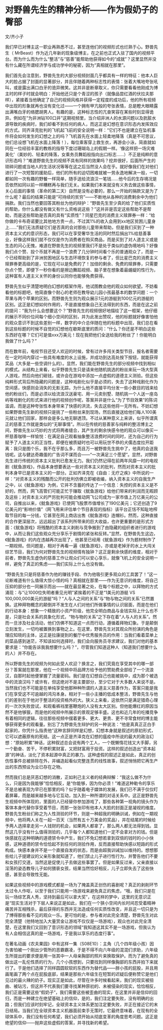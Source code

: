# 对野兽先生的精神分析——作为假奶子的臀部

文/齐小子

我们早已对博主这一职业再熟悉不过，甚至连他们的视频形式也烂熟于心。野兽先生（ MrBeast）作为近几年新的现象级博主，在之前也正式入驻了国内的视频平台。而为什么而为什么“整活”与“慈善”能帮助他获得如今的“成就”？这里显然并没有什么藏在所谓经济学与成功学中的秘密，因为“真相就在那里”。

我们首先会注意到，野兽先生的大部分视频封面几乎都具有一样的特征：他本人巨大的脸占据了封面的显著部分，并且伴随着两种标志性的表情：张着大嘴地夸张吼叫，或是露出满口白牙的诡异微笑。这并非是断章取义，你只需要看看他刚成为博主时的样子时就会明白：开始他还只是个青涩的孩子（就像品尝红酒的伏拉夫那样），紧接着当他确定了自己的视频风格并获得一定程度的成功后，他的所有视频中出现的形象就再也没有变化过——一个拥有甲亢般的夸张表情，总是瞪大眼睛露出满嘴白牙的络腮胡男人。有趣的是，这种标志性的亢奋笑容在某些时刻显得诡异。例如在“为非洲钻100口井”这期视频里，当介绍非洲人的水源问题以及肮脏水源导致的疾病时，我们却看不到任何的病人，而这正是幻想在意识形态内发挥效应的方式。同齐泽克批判的飞机起飞前的安全说明一样：“它们不也是建立在坠机事件将会如何发生的幻想之上的吗？飞机首先在水面上轻柔地降落（真是不可思议，他们总设想飞机在水面上降落！），每位乘客穿上救生衣，再游会小泳，简直就如同在一位经验丰富的教练的指导下度过珊瑚岛上的假期一样。‘像这样把一场灾难美化’（美妙的、轻柔的降落，女乘务员舞蹈般指向出口标志……）不正是纯粹的意识形态吗？”难道野兽先生的视频不具有同样的效果吗？挖井很好，后面所产生的琐碎问题或当地人的生活状况等等在这之后当然没人会在乎。就好像我们在对他们进行了一次短暂的援助后，他们的所有的迫切困难就被一劳永逸地解决一般，一切都如同一次有趣的野餐一样简单，随手送给流浪汉一笔钱……他今后的生存境况是否依然如同以前一样糟糕再与我们无关。如果我们本来就没有义务去做这些事情，关心后面的事情（革命的第二天）自然是没有必要的，那么一开始的捐款又是为了什么呢？最后的结果只能是“可持续的贫穷”——不断地从各种的消费剩余中为他们捐款。我们当然也要回答其粉丝为他的辩护：“野兽先生至少真的给了他们实质性的帮助，你什么都没有做又有什么资格说这些？”这并非是否定这些帮助不是帮助，而是这些帮助是否真的具有“实质性”？同星巴克的消费主义赎罪券一样：“给你做的卡布奇诺要比其他地方贵一点，不过其1%的收入会用到xx地区贫困儿童身上……”我们无法质疑它们是否真的会对那些儿童带来帮助，但是我们买到了一种资本主义式的意识形态，我们可以在享受奢华生活的同时然后捐出1%给慈善事业，好像这样我们就不仅仅是作为消费者在购买商品，而是买到了对人道主义或是生态的问心无愧，难道在野兽先生的视频里我们不是处于类似的虚伪境地吗？好像我们点个赞、投个币就不再是一个浪费了几分钟时间看个乐的普通观众了，而是一个已经帮助到了非洲贫困地区与生态环境恢复的参与者了，但比星巴克的消费主义赎罪券更高级的是，它现在可以是免费的了！加倍的剩余、免费的赎罪券，只需要你点个赞，即便下一秒你看的是擦边舞蹈视频、脑子里在想象着最龌龊的性行为，这种富有人道主义关怀的身份认同你也能够免费获得。

野兽先生似乎清楚地明白幻想的框架作用，他试图教会他的观众如何欲望。不妨看看他的标题吧，他简直像个耐心的老师在教导幼儿园小孩最基本的数学问题：一个苹果与两个苹果的区别。而野兽先生则为观众展示1元的游艇到100亿元的游艇的区别。这正是幻想如何作用的，不是直接想象自己无法得到的东西，而是在这之前的提问：“我为什么会想要这个？”野兽先生的视频很好地描绘了这一框架，他仔细的展示不同价位间每个细小空间的区别，并为此发出赞叹，他的标题就好像害怕他的观众意识不到这些差别一样，数字的中介总伴随在他的标题中出现，我们总在看到这些标题的时候不自觉的幻想他在歇斯底里的质问：“什么？你还是不明白这些东西好在哪？它们可是值xxx万美元！现在我把他们全送给我的粉丝了！你能明白我做了什么吗？”

而在数年前，电视节目还受人欢迎的时候，曾有过许多闯关类型节目，报名者需要在一定时间内穿过一些具有难度的水上设施，并成功到达高处按下按钮，就能获得奖品（大多是一些空调什么的）。显然，我们能在野兽先生的部分视频中找到相似的模式。从结构上来看，似乎野兽先生只是请来他随机挑选的粉丝来玩一场大型真人游戏，然后向他们砸钱，或许会在游戏中添加一点虚假的道德主义测验。但这些纯粹形式背后所隐藏的问题是，这种戏剧化似乎是必须的，失去了这种戏剧化作为空间感，快感则会消失的无影无踪。为什么他不直接平均分发一些小数目的钱来给他的粉丝们，而是必须以给流浪汉送豪宅、用一元卖别墅、随机挑一个人送一座岛屿等戏剧化的形式来进行他的视频创作呢，答案并非是什么“为了节目效果”的陈词滥调，而是这种夸张性本身带来了快感的洪流，失去这些他将一无所有。不妨幻想如果野兽先生新的视频只是挑了一些粉丝来到现场，然后直接送给他们每人100美元就让他们回家，那样会是多么地无聊透顶。不过从某种意义上来讲，似乎所谓真正的慈善工作就是类似的“无聊事情”。所以在传统的慈善家与纯粹的整活博主之间，野兽先生以巧妙的方式将两者缝合，其产生的剩余快感令他的观众可以像买一杯慈善咖啡一样愉悦：在满足自己观看抽象整活浪费时间的同时，还为自己的行为赋予了人道主义的正当性，即便在被质疑时也可以用玩世不恭的犬儒态度拉开距离：我只是图个乐，我不在乎那么多，而且万一被野兽先生挑中了，他真的会送我钱呢。这与健达奇趣蛋的广告词不谋而合——“一次满足三个愿望”。显然，对野兽先生进行传统的资本主义批判已愈发无力。我们仍然记得在前两年风靡一时的电视剧《鱿鱼游戏》，作品本身想要表达一些对资本主义的批判，然而对资本主义的批判本身早已是资本主义的一部分。正如齐泽克在《自由：无疗之疾》中所说的一样：“对资本主义的残酷而公开的批判仿佛立即被收编，纳入资本主义的自我生产之中，以《鱿鱼游戏》为例，它并不含蓄的传达了一个信息：失控的资本主义是不好的，然而，网飞高管们可能正忙于赚取《鱿鱼游戏》给他们带来的利润而无暇顾及这些；对资本主义的严厉批判可能会推动网飞公司成为一家市值上万亿美元的公司，自推出以来，《鱿鱼游戏》已使网飞股票市值增长了190亿美元；它还创造了9亿美元的“影响价值”（网飞用来评估单个节目表现的指标）该平台正恬不知耻地榨取节目的每一分钱，它甚至在网上商店出售《鱿鱼游戏》连帽衫。然而，这种直接的合作更深层次，远远超出了该系列所带来的巨大收益，也许更重要的是形式方面：《鱿鱼游戏》将残酷的资本主义剥削与竞争搬到了由隐藏的组织者进行的游戏中，从而让我们这些观众充分享乐于剧情的紧张和反转。”显然，在野兽先生这边，《鱿鱼游戏》的内在违越再次出现了，他甚至已经用《鱿鱼游戏》作为题材制作了一期视频。但问题是，相对于再看一遍《鱿鱼游戏》，亦或是老掉牙的水上大闯关综艺节目，我们为何对野兽先生的视频情有独钟？这正是剩余快感的维度，相对于前者，野兽先生虚伪的慈善工作让观众们可以安心享乐，就像飞机上的安全说明一样，避免了真正的焦虑——我们实际上什么也没有做。

“野兽先生只是将慈善作为他的赚钱手段、作为他吸引更多观众的工具罢了！”这一论断难道有什么值得大惊小怪的吗？真相就在那里——作为无意识的维度，将自己压抑的部分也一同展示而出——就在最显著之处，在每个标题之中，以拜物的方式涌现：与“让1000位失明者重见光明”紧挨着的不正是“1美元的游艇 VS 100,000,000美元的游艇”吗？“人与人之间的关系”与“物与物之间的关系”已然置换。这种拜物概念的颠倒并不发生在人们对他们所做事情的认识层面，而是在他们的行动本身：想象一个精致的小资产阶级，他完全明白商品与金钱实际上什么也不是，只是社会关系的具象化形式，“物与物的关系”之下存在着“人与人的关系”。然而一旦涉及社会活动，他们仿佛不知道这一点而行动，遵循着拜物幻象。于是颠倒立刻发生，一切均被置换到事物之上。在这里，野兽先生对其观众所扮演的角色是理应知晓的主体，这正是拉康提到的餐厅中优秀服务员的作用：当我们看着菜单上的菜品感到迷茫，不知该如何选择时，我们会向服务员寻求建议，我们对他的基本要求是：“你能告诉我我想要什么吗？”，尽管我们知道这种人（知道我们想要什么的人）并不存在。

所以野兽先生的视频为何如此受人欢迎？换言之，我们究竟在享受其中的哪一部分？答案就在那里，他在一个视频中将品牌方给予他的赞助费全部给了一个流浪汉，自那时起他便掌握了流量密码。我们是在幻想自己也能被挑中，成为那个被选中的流浪汉吗？或许有，但这绝对不是主要部分，至少它对于大多数人来说不是。当然我们也不可能是在单纯享受他那种种所谓的人道主义慈善作为，答案只能是我们在享受这不可逾越的鸿沟本身。相对于一些小主播的低成本整活，野兽先生与他们的差别在于他对于整活的投资格外的大。狭义上来看，这依然只是满足猎奇心理的一次次失败尝试，和观看裤裆里塞鞭炮的人没有太大区别。但他能爆红的原因当然不是他够狠，而是他的视频中所展示的景观足够丰盛。这也和近几年的吃播竞争有着相同的逻辑，往往那些视频中摆着更多、更大、更贵、更不寻常食材的博主能够获得更多的观看量。别忘了为野兽先生辩护的另一种说法：“他是真真正正白手起家的，你凭什么指责他”这种言辞同样是幻想，幻想本身就是叙述的原初形式，它可以遮蔽原有的死结。这一点正是齐泽克在幻想的瘟疫中所说的最大的政治幻想：“原始积累”神话，这种叙述总会说有两个工人，一个既懒惰花钱又大手脚，另一个勤奋、苦干，不停积累财富，又把财富用于投资。这样的叙述创造出“资本起源”的神话，淡化了资本起源中真正的暴力。这种虚假的叙述正是如此，真正的创伤性事件总被排除在外，并编造起看似完整连贯的线性故事，叙述悄悄把它再生产出的东西预设为业已存在之物。

然而我们总是厌恶幻想的消散，正如利己主义者的经典辩解：“我这么做不为什么，只是因为我能够”恰恰相反，是“你能够，因为你必须！”难道这种勒令的享乐不是总被表现为早已在那里的吗？似乎随着电子媒体的发展，我们已不满于仅仅盯着屏幕，而是越来越多地与它互动，加入到一种所谓的对话关系中。这正是野兽先生视频中所体现的，里面的人已经替你参加游戏了，那些各种第一视角的镜头作为客体本身代替你享受着节目，而那一张张印有他本人大脸的封面正是凝视的维度。野兽先生粉丝们称之为人性测验的环节，则是一种超我的明确训诫，例如在一期视频中，他将两人关在一起一百天（当然有五十万美金的奖品），并在结尾的时候给予两人选择拿走另一人钱财的机会，如果两人都拿了，那么两人都无法得到钱。显然这几乎没有什么值得测验的，几乎每个人都知道他们一定不会拿对方的钱。但是快感就在这种明确的道德禁令中产生，我们不免幻想若拿到双倍的钱时的小小快感，这种道德的禁令恰恰起不到任何的测验作用，反而直接帮助快感以短路的形式构成。快感本身并不是一个直接自发的状态，而是由超我训诫加以维持的。想想那些给儿子提建议的父亲形象就知道了，他们禁止儿子进行性行为，并警告他们不要和女孩打交道，当然这是促使儿子去做这些事罢了。但是如果反过来，父亲直接以淫荡的姿态教导儿子如何猥亵女孩，结果当然恰好相反，儿子立即失去了这些快感，甚至会导致性无能。

如果这些视频中的游戏模式都是一场为了掩盖真正创伤的喜剧呢？真正的剥削环节太过令人作呕，以至于我们只能用一场游戏来避免真正的焦虑，“哦，我们只是在玩一场综艺真人秀，坚持到最后可以拿大奖”，在这样的梦中，这里的无意识正是“现实生活对于下层人来说正是如此，我们在一个狭小空间内长时间忍受着精神痛苦并互相残杀，最后获得的东西并无法造成任何实质性改变，并且这一切只是为了博得那些看不见的观众一乐。更可怕的是，参与者对此完全清楚，野兽先生对此完全清楚（他特地加入大量赏金让游戏不仅仅是一场游戏），观众也对此完全清楚，在这里我们又回到了意识形态的领域“我知道这其实不是一场游戏，但我认为有人会相信这真的是一场游戏，于是我以享乐的态度行事”。

在著名动画《农夫果园》中有这样一集（S08E10）：主角（几个四年级小孩）因为害怕被一个刚出少管所的恶霸霸凌，于是不得不向六年级的混混们求助，六年级生所提出的要求便是用一张其中一人母亲胸部的照片来换取保护。而为了避免真的做出这一乱伦性质的行为，几个小孩想到，只要找到同样像胸部的东西并拍下来就行了。于是他们选择了同样圆圆软软的东西作为替代品——胖小孩的屁股，并且用画笔画了两个点在屁股底部，结果是那些六年级生在短暂的迟疑后便称赞它是他们见过的最火辣的奶子。现实正是如此，尽管在许多时候看起来，我们的现实被扭曲、被玷污，但这并不代表我们要寻找某种原初的、未被侵染的现实，恰恰相反，我们正是需要这些“假奶子”，我们需要这些被歪曲的现实，在这里并非是信仰的回归，而是一种建立在绝望基础上的信仰，是的，我们注定要失败，没有明确的出路；但我们应该时刻牢记，全球资本主义体系更加注定要失败，并正在接近它的末日结局。当我们在全球资本主义机器面前束手无策时，它最终意味着，在现有的全球体系中，我们没有任何希望，我们必须开始从彻底变革的角度思考问题。这正是绝望的信仰——抛弃这些虚假的答案，并寻找新的希望。
